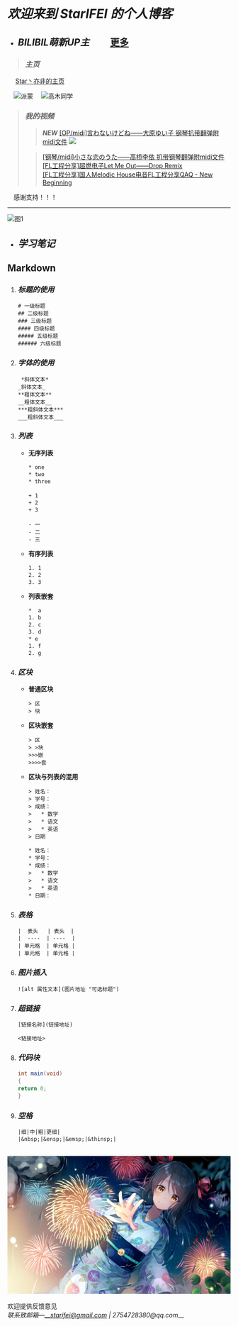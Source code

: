 # _欢迎来到 StarIFEI 的个人博客_

* ## _BILIBIL萌新UP主_ &emsp;&emsp;[更多](https://github.com/StarIFEI/StarIFEI.github.io/blob/main/docs/more.md)
> ### _主页_ ###  
&emsp; [Star丶亦非的主页](https://space.bilibili.com/386332727)

&emsp;![派蒙](https://ascii2d.net/thumbnail/9/3/2/3/93235c8d510ccc84d6bfec863930544d.jpg)
&emsp;![高木同学](https://ascii2d.net/thumbnail/7/4/5/e/745e8873697fd91f33c5692ac2438c8c.jpg)

> ### _我的视频_ ###  
> > ___NEW___ [[OP/midi]言わないけどね——大原ゆい子 钢琴扒带翻弹附midi文件](https://www.bilibili.com/video/BV1nQ4y117hC/)
>![](http://i0.hdslb.com/bfs/archive/99581d0c699b2b49f7a2b4755ec60609705a8488.jpg)
> 
> >[[钢琴/midi]小さな恋のうた——高桥李依 扒带钢琴翻弹附midi文件](https://www.bilibili.com/video/BV1B44y1y7dL/)   
> > [[FL工程分享]超燃电子Let Me Out——Drop Remix](https://www.bilibili.com/video/BV1qL411n7pv)  
> >[[FL工程分享]国人Melodic House电音FL工程分享QAQ - New Beginning](https://www.bilibili.com/video/BV1yK4y1e7bq)  



&emsp;感谢支持！！！

***
![图1](https://img3.vilipix.com/picture/pages/regular/2021/07/09/21/21/92127758_p0_master1200.jpg)
* ## _学习笔记_ ##
## Markdown ##
1. ### _标题的使用_ ###
      ```
      # 一级标题
      ## 二级标题
      ### 三级标题
      #### 四级标题
      ##### 五级标题
      ###### 六级标题
      ```
2. ### _字体的使用_ ###
      ```
       *斜体文本*
      _斜体文本_
      **粗体文本**
      __粗体文本__
      ***粗斜体文本***
      ___粗斜体文本___
      ```
   
3. ### _列表_ ###
   * __无序列表__
     
      ```
      * one
      * two
      * three
      
      + 1
      + 2
      + 3
      
      - 一
      - 二
      - 三
      ```
   * __有序列表__
   
      ```
      1. 1
      2. 2
      3. 3
      ```
      
   * __列表嵌套__
   
      ```
      *  a
      1. b
      2. c
      3. d
      * e
      1. f
      2. g
      ```
      
4. ### _区块_ ###
   * __普通区块__
   
      ```
      > 区
      > 块
      ```
      
   * __区块嵌套__
   
      ```
      > 区
      > >块
      >>>嵌
      >>>>套
      ```
      
   * __区块与列表的混用__
   
      ```
      > 姓名：
      > 学号：
      > 成绩：
      >   * 数学
      >   * 语文
      >   * 英语
      > 日期
      ```
      
      ```
      * 姓名：
      * 学号：
      * 成绩：
      >   * 数学
      >   * 语文
      >   * 英语
      * 日期：
      ```
      
5. ### _表格_ ###

      ```
      |  表头   | 表头  |
      |  ----  | ----  |
      | 单元格  | 单元格 |
      | 单元格  | 单元格 |
      ```
    
6. ### _图片插入_ ###

      ```
      ![alt 属性文本](图片地址 "可选标题")
      ```
      
7. ### _超链接_ ###

      ```
      [链接名称](链接地址)
      ```
      ```
      <链接地址>
      ```
      
8. ### _代码块_ ###

      ```java
      int main(void)
      {
      return 0;
      }
      ```   
      
9. ### _空格_ ###

      ```
      |细|中|粗|更细|
      |&nbsp;|&ensp;|&emsp;|&thinsp;|
      ```     

&emsp;&emsp; ![图片2](https://raw.githubusercontent.com/StarIFEI/StarIFEI.github.io/master/image/64992682_p0_master1200.jpg)

欢迎提供反馈意见  
_联系致邮箱—__starifei@gmail.com | 2754728380@qq.com___
